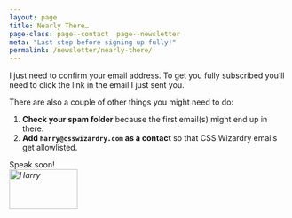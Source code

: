 ```yaml
---
layout: page
title: Nearly There…
page-class: page--contact  page--newsletter
meta: "Last step before signing up fully!"
permalink: /newsletter/nearly-there/
---
```


I just need to confirm your email address. To get you fully subscribed you’ll
need to click the link in the email I just sent you.

There are also a couple of other things you might need to do:

1. **Check your spam folder** because the first email(s) might end up in there.
2. **Add `harry@csswizardry.com` as a contact** so that CSS Wizardry emails get
   allowlisted.

Speak soon!  
_<img src="{{ site.cloudinary }}/img/content/signature.png" alt="Harry" fetchpriority="low" width="123" height="72" />_
